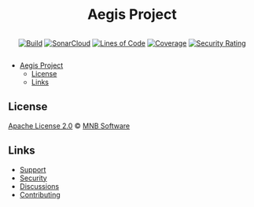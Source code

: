 <div align="center">

# Aegis Project

  <div style="display: flex; gap: 10px; justify-content: center;">

  [![Build](https://github.com/MNB-Software/Aegis/actions/workflows/build.yml/badge.svg?branch=main)](https://github.com/MNB-Software/Aegis/actions/workflows/build.yml) [![SonarCloud](https://github.com/MNB-Software/Aegis/actions/workflows/sonarcloud.yml/badge.svg?branch=main)](https://github.com/MNB-Software/Aegis/actions/workflows/sonarcloud.yml) [![Lines of Code](https://sonarcloud.io/api/project_badges/measure?project=MNB-Software_Aegis&metric=ncloc)](https://sonarcloud.io/summary/new_code?id=MNB-Software_Aegis) [![Coverage](https://sonarcloud.io/api/project_badges/measure?project=MNB-Software_Aegis&metric=coverage)](https://sonarcloud.io/summary/new_code?id=MNB-Software_Aegis) [![Security Rating](https://sonarcloud.io/api/project_badges/measure?project=MNB-Software_Aegis&metric=security_rating)](https://sonarcloud.io/summary/new_code?id=MNB-Software_Aegis)
  </div>
  
</div>


- [Aegis Project](#aegis-project)
  - [License](#license)
  - [Links](#links)

## License

[Apache License 2.0][license] © [MNB Software][author]

## Links

* [Support][support]
* [Security][security]
* [Discussions][chat]
* [Contributing][contributing]

<!-- Definitions -->
[chat]: https://github.com/MNB-Software/Aegis/discussions

[license]: https://github.com/MNB-Software/Aegis/blob/main/LICENSE

[author]: https://mnb.software

[coc]: https://github.com/remarkjs/.github/blob/main/code-of-conduct.md

[contributing]: contributing.md

[support]: SUPPORT.md

[security]: SECURITY.md
